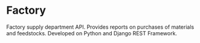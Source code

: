 # Factory
Factory supply department API.
Provides reports on purchases of materials and feedstocks.
Developed on Python and Django REST Framework.
